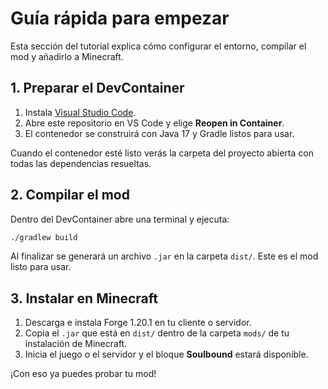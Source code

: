 # Guía rápida para empezar

Esta sección del tutorial explica cómo configurar el entorno, compilar el mod y añadirlo a Minecraft.

## 1. Preparar el DevContainer

1. Instala [Visual Studio Code](https://code.visualstudio.com/).
2. Abre este repositorio en VS Code y elige **Reopen in Container**.
3. El contenedor se construirá con Java 17 y Gradle listos para usar.

Cuando el contenedor esté listo verás la carpeta del proyecto abierta con todas las dependencias resueltas.

## 2. Compilar el mod

Dentro del DevContainer abre una terminal y ejecuta:

```bash
./gradlew build
```

Al finalizar se generará un archivo `.jar` en la carpeta `dist/`. Este es el mod listo para usar.

## 3. Instalar en Minecraft

1. Descarga e instala Forge 1.20.1 en tu cliente o servidor.
2. Copia el `.jar` que está en `dist/` dentro de la carpeta `mods/` de tu instalación de Minecraft.
3. Inicia el juego o el servidor y el bloque **Soulbound** estará disponible.

¡Con eso ya puedes probar tu mod!
